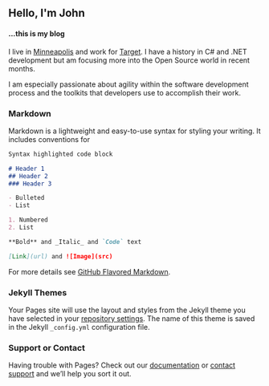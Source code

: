 ## Hello, I'm John 

#### ...this is my blog

I live in [Minneapolis](http://www.ci.minneapolis.mn.us/) and work for [Target](https://www.codewithtarget.com/). I have a history in C# and .NET development but am focusing more into the Open Source world in recent months. 

I am especially passionate about agility within the software development process and the toolkits that developers use to accomplish their work. 

### Markdown

Markdown is a lightweight and easy-to-use syntax for styling your writing. It includes conventions for

```markdown
Syntax highlighted code block

# Header 1
## Header 2
### Header 3

- Bulleted
- List

1. Numbered
2. List

**Bold** and _Italic_ and `Code` text

[Link](url) and ![Image](src)
```

For more details see [GitHub Flavored Markdown](https://guides.github.com/features/mastering-markdown/).

### Jekyll Themes

Your Pages site will use the layout and styles from the Jekyll theme you have selected in your [repository settings](https://github.com/jk47/blog/settings). The name of this theme is saved in the Jekyll `_config.yml` configuration file.

### Support or Contact

Having trouble with Pages? Check out our [documentation](https://help.github.com/categories/github-pages-basics/) or [contact support](https://github.com/contact) and we’ll help you sort it out.
